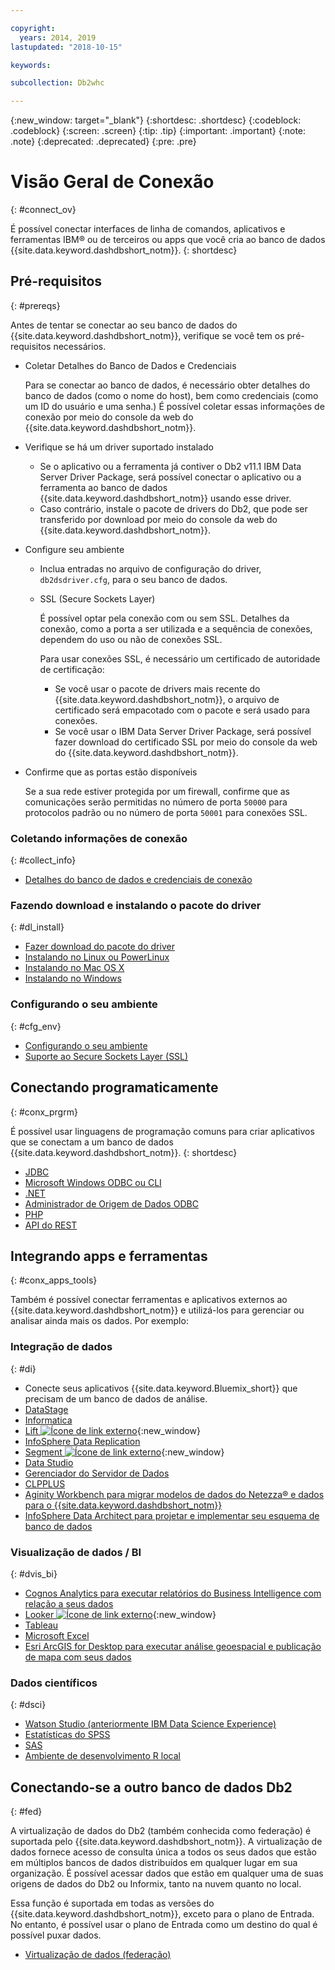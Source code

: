 ```yaml
---

copyright:
  years: 2014, 2019
lastupdated: "2018-10-15"

keywords:

subcollection: Db2whc

---
```


<!-- Attribute definitions --> 
{:new_window: target="_blank"}
{:shortdesc: .shortdesc}
{:codeblock: .codeblock}
{:screen: .screen}
{:tip: .tip}
{:important: .important}
{:note: .note}
{:deprecated: .deprecated}
{:pre: .pre}

# Visão Geral de Conexão
{: #connect_ov}

É possível conectar interfaces de linha de comandos, aplicativos e ferramentas IBM® ou de terceiros ou apps que você cria ao banco de dados {{site.data.keyword.dashdbshort_notm}}. 
{: shortdesc}

## Pré-requisitos
{: #prereqs}

Antes de tentar se conectar ao seu banco de dados do {{site.data.keyword.dashdbshort_notm}}, verifique se você tem os pré-requisitos necessários. 

- Coletar Detalhes do Banco de Dados e Credenciais

   Para se conectar ao banco de dados, é necessário obter detalhes do banco de dados (como o nome do host), bem como credenciais (como um ID do usuário e uma senha.) É possível coletar essas informações de conexão por meio do console da web do {{site.data.keyword.dashdbshort_notm}}.

- Verifique se há um driver suportado instalado

   - Se o aplicativo ou a ferramenta já contiver o Db2 v11.1 IBM Data Server Driver Package, será possível conectar o aplicativo ou a ferramenta ao banco de dados {{site.data.keyword.dashdbshort_notm}} usando esse driver.
   - Caso contrário, instale o pacote de drivers do Db2, que pode ser transferido por download por meio do console da web do {{site.data.keyword.dashdbshort_notm}}.

- Configure seu ambiente

  - Inclua entradas no arquivo de configuração do driver, `db2dsdriver.cfg`, para o seu banco de dados.
  - SSL (Secure Sockets Layer)

    É possível optar pela conexão com ou sem SSL. Detalhes da conexão, como a porta a ser utilizada e a sequência de conexões, dependem do uso ou não de conexões SSL.

    Para usar conexões SSL, é necessário um certificado de autoridade de certificação:
    - Se você usar o pacote de drivers mais recente do {{site.data.keyword.dashdbshort_notm}}, o arquivo de certificado será empacotado com o pacote e será usado para conexões.
    - Se você usar o IBM Data Server Driver Package, será possível fazer download do certificado SSL por meio do console da web do {{site.data.keyword.dashdbshort_notm}}.

- Confirme que as portas estão disponíveis

   Se a sua rede estiver protegida por um firewall, confirme que as comunicações serão permitidas no número de porta `50000` para protocolos padrão ou no número de porta `50001` para conexões SSL.

<!-- Before you can connect to your {{site.data.keyword.dashdbshort_notm}} database, verify that you completed downloading and installing the necessary components on the prerequisites checklist: 

- [Prerequisites checklist](prereqs.html) -->

### Coletando informações de conexão
{: #collect_info}

- [ Detalhes do banco de dados e credenciais de conexão ](/docs/services/Db2whc/connecting/credentials.html)

### Fazendo download e instalando o pacote do driver
{: #dl_install}

- [ Fazer download do pacote do driver ](/docs/services/Db2whc/connecting/driver_pkg.html)
- [ Instalando no Linux ou PowerLinux ](/docs/services/Db2whc/connecting/install_linux.html)
- [ Instalando no Mac OS X ](/docs/services/Db2whc/connecting/install_mac.html)
- [ Instalando no Windows ](/docs/services/Db2whc/connecting/install_win.html)

### Configurando o seu ambiente
{: #cfg_env}

- [Configurando o seu ambiente](/docs/services/Db2whc/connecting/driver_pkg_cfg.html)
- [Suporte ao Secure Sockets Layer (SSL)](/docs/services/Db2whc/connecting/ssl.html)

## Conectando programaticamente
{: #conx_prgrm}

É possível usar linguagens de programação comuns para criar aplicativos que se conectam a um banco de dados {{site.data.keyword.dashdbshort_notm}}.
{: shortdesc}

- [JDBC](/docs/services/Db2whc/connecting/jdbc.html)
- [ Microsoft Windows ODBC ou CLI ](odbc_cli.html)
- [ .NET ](/docs/services/Db2whc/connecting/net_apps.html)
- [ Administrador de Origem de Dados ODBC ](/docs/services/Db2whc/connecting/odbc_data_source_admin.html)
- [PHP](/docs/services/Db2whc/connecting/php.html)
- [API do REST](/docs/services/Db2whc/connecting/rest_api.html)
<!-- - [C++]() -->
<!-- - [Java]() -->
<!-- - [Node.js]() -->
<!-- - [Perl]() -->
<!-- - [Python]() -->

## Integrando apps e ferramentas
{: #conx_apps_tools}

Também é possível conectar ferramentas e aplicativos externos ao {{site.data.keyword.dashdbshort_notm}} e utilizá-los para gerenciar ou analisar ainda mais os dados. Por exemplo:

### Integração de dados
{: #di}

- Conecte seus aplicativos {{site.data.keyword.Bluemix_short}} que precisam de um banco de dados de análise.
- [ DataStage ](/docs/services/Db2whc/connecting/data.html#datastage)
- [ Informatica ](/docs/services/Db2whc/connecting/data.html#informatica)
- [Lift ![Ícone de link externo](../../../icons/launch-glyph.svg "Ícone de link externo")](https://lift.ng.bluemix.net/#docs){:new_window}
- [InfoSphere Data Replication](/docs/services/Db2whc/connecting/data.html#idr)
- [Segment ![Ícone de link externo](../../../icons/launch-glyph.svg "Ícone de link externo")](https://segment.com/docs/destinations/db2/){:new_window}
- [ Data Studio ](/docs/services/Db2whc/connecting/data.html#data_studio)
- [ Gerenciador do Servidor de Dados ](/docs/services/Db2whc/connecting/data.html#dsm)
- [ CLPPLUS ](/docs/services/Db2whc/connecting/data.html#clpplus)
- [Aginity Workbench para migrar modelos de dados do Netezza® e dados para o {{site.data.keyword.dashdbshort_notm}}](/docs/services/Db2whc/connecting/data.html#aginity_wb)
- [InfoSphere Data Architect para projetar e implementar seu esquema de banco de dados](/docs/services/Db2whc/connecting/data.html#ida)

### Visualização de dados / BI
{: #dvis_bi}

- [Cognos Analytics para executar relatórios do Business Intelligence com relação a seus dados](/docs/services/Db2whc/connecting/vis_bi.html#cognos)
- [Looker ![Ícone de link externo](../../../icons/launch-glyph.svg "Ícone de link externo")](https://docs.looker.com/setup-and-management/connecting-to-db){:new_window}
- [Tableau](/docs/services/Db2whc/connecting/vis_bi.html#tableau)
- [Microsoft Excel](/docs/services/Db2whc/connecting/vis_bi.html#excel)
- [Esri ArcGIS for Desktop para executar análise geoespacial e publicação de mapa com seus dados](/docs/services/Db2whc/connecting/vis_bi.html#esri_arcgis)

### Dados científicos
{: #dsci}

- [Watson Studio (anteriormente IBM Data Science Experience)](/docs/services/Db2whc/connecting/data_sci.html#watson_studio)
- [ Estatísticas do SPSS ](/docs/services/Db2whc/connecting/data_sci.html#spss_stats)
- [ SAS ](/docs/services/Db2whc/connecting/data_sci.html#sas)
- [ Ambiente de desenvolvimento R local ](/docs/services/Db2whc/connecting/data_sci.html#r_dev_env)

## Conectando-se a outro banco de dados Db2
{: #fed}

A virtualização de dados do Db2 (também conhecida como federação) é suportada pelo {{site.data.keyword.dashdbshort_notm}}. A virtualização de dados fornece acesso de consulta única a todos os seus dados que estão em múltiplos bancos de dados distribuídos em qualquer lugar em sua organização. É possível acessar dados que estão em qualquer uma de suas origens de dados do Db2 ou Informix, tanto na nuvem quanto no local. 

Essa função é suportada em todas as versões do {{site.data.keyword.dashdbshort_notm}}, exceto para o plano de Entrada. No entanto, é possível usar o plano de Entrada como um destino do qual é possível puxar dados.

- [Virtualização de dados (federação)](/docs/services/Db2whc/federation.html)


